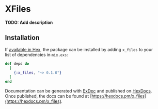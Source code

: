 # XFiles

**TODO: Add description**

## Installation

If [available in Hex](https://hex.pm/docs/publish), the package can be installed
by adding `x_files` to your list of dependencies in `mix.exs`:

```elixir
def deps do
  [
    {:x_files, "~> 0.1.0"}
  ]
end
```

Documentation can be generated with [ExDoc](https://github.com/elixir-lang/ex_doc)
and published on [HexDocs](https://hexdocs.pm). Once published, the docs can
be found at [https://hexdocs.pm/x_files](https://hexdocs.pm/x_files).

